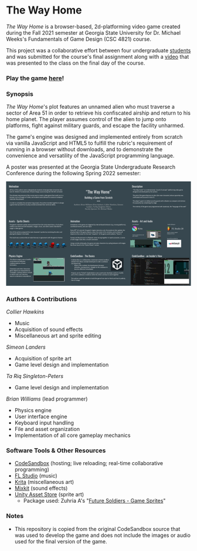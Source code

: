 # The Way Home
_The Way Home_ is a browser-based, 2d-platforming video game created during the Fall 2021 semester at Georgia State University for Dr. Michael Weeks's Fundamentals of Game Design (CSC 4821) course.

This project was a collaborative effort between four undergraduate [students](#authors--contributions) and was submitted for the course's final assignment along with a [video](https://youtu.be/Dy2eZXNsMgg) that was presented to the class on the final day of the course.

### Play the game [here](https://g9fr8w.csb.app/)!

### Synopsis
_The Way Home_'s plot features an unnamed alien who must traverse a sector of Area 51 in order to retrieve his confiscated airship and return to his home planet. The player assumes control of the alien to jump onto platforms, fight against military guards, and escape the facility unharmed.

The game's engine was designed and implemented entirely from scratch via vanilla JavaScript and HTML5 to fulfill the rubric's requirement of running in a browser without downloads, and to demonstrate the convenience and versatility of the JavaScript programming language.

A poster was presented at the Georgia State Undergraduate Research Conference during the following Spring 2022 semester:

![image failed to load](./GSURC_Poster.png)

### Authors & Contributions
_Collier Hawkins_
- Music
- Acquisition of sound effects
- Miscellaneous art and sprite editing

_Simeon Landers_
- Acquisition of sprite art
- Game level design and implementation

_Ta Riq Singleton-Peters_
- Game level design and implementation

_Brian Williams_ (lead programmer)
- Physics engine
- User interface engine
- Keyboard input handling
- File and asset organization
- Implementation of all core gameplay mechanics

### Software Tools & Other Resources
- [CodeSandbox](https://codesandbox.io/) (hosting; live reloading; real-time collaborative programming)
- [FL Studio](https://www.image-line.com/fl-studio/) (music)
- [Krita](https://krita.org/en/) (miscellaneous art)
- [Mixkit](https://mixkit.co/) (sound effects)
- [Unity Asset Store](https://assetstore.unity.com/) (sprite art)
  - Package used: Zuhria A's "[Future Soldiers - Game Sprites](https://assetstore.unity.com/packages/2d/characters/future-soldiers-game-sprites-83741)"

### Notes
- This repository is copied from the original CodeSandbox source that was used to develop the game and does not include the images or audio used for the final version of the game.
